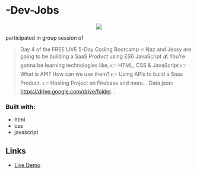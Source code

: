 # -Dev-Jobs
<p align="center">
  <img src="https://media0.giphy.com/media/RiykPw9tgdOylwFgUe/giphy.gif">
</p>

participated in group session of

> Day 4 of the FREE LIVE 5-Day Coding Bootcamp 🔥
> Naz and Jessy are going to be building a SaaS Product using ES6 JavaScript 💰
> You're gonna be learning technologies like,
> 👉 HTML, CSS & JavaScript
> 👉 What is API? How can we use them?
> 👉 Using APIs to build a Saas Product.
> 👉 Hosting Project on Firebase
> and more...
> Data.json: https://drive.google.com/drive/folder...

### Built with:

- html
- css
- javascript


## Links

-   [Live Demo](https://debthedev.github.io/-Dev-Jobs/)
